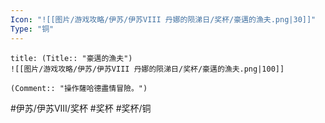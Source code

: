 ```yaml
---
Icon: "![[图片/游戏攻略/伊苏/伊苏VIII 丹娜的陨涕日/奖杯/豪邁的漁夫.png|30]]"
Type: "铜"
---
```

```ad-common-bronze-trophy
title: (Title:: "豪邁的漁夫")
![[图片/游戏攻略/伊苏/伊苏VIII 丹娜的陨涕日/奖杯/豪邁的漁夫.png|100]]

(Comment:: "操作薩哈德盡情冒險。")
```

#伊苏/伊苏VIII/奖杯 #奖杯 #奖杯/铜
